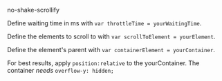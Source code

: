 no-shake-scrollify

Define waiting time in ms with `var throttleTime = yourWaitingTime`.

Define the elements to scroll to with `var scrollToElement = yourElement`.

Define the element's parent with `var containerElement = yourContainer`.

For best results, apply `position:relative` to the yourContainer.
The container *needs* `overflow-y: hidden;`
